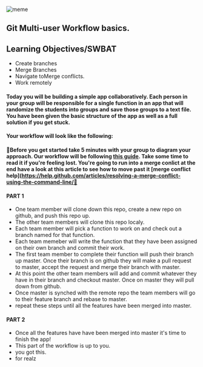 ![meme](https://after-school-assets.s3.amazonaws.com/git-hamster.jpg)

## Git Multi-user Workflow basics.

## Learning Objectives/SWBAT
- Create branches
- Merge Branches
- Navigate  toMerge conflicts.
- Work remotely

#### Today you will be building a simple app collaboratively. Each person in your group will be responsible for a single function in an app that will randomize the students into groups and save those groups to a text file. You have been given the basic structure of the app as well as a full solution if you get stuck.

#### Your workflow will look like the following:

#### 🚨Before you get started take 5 minutes with your group to diagram your approach. Our workflow will be following [this guide](https://www.atlassian.com/git/tutorials/comparing-workflows/feature-branch-workflow). Take some time to read it if you're feeling lost. You're going to run into a merge conlict at the end have a look at this article to see how to move past it [merge conflict help](https://help.github.com/articles/resolving-a-merge-conflict-using-the-command-line/🚨

#### **PART 1**
- One team member will clone down this repo, create a new repo on github, and push this repo up.
- The other team members will clone this repo localy.
- Each team member will pick a function to work on and check out a branch named for that function.
- Each team memeber will write the function that they have been assigned on their own branch and commit their work.
- The first team member to complete their function will push their branch up master. Once their branch is on github they will make a pull request to master, accept the request and merge their branch with master.
- At this point the other team members will add and commit whatever they have in their branch and checkout master. Once on master they will pull down from github.
- Once master is synched with the remote repo the team members will go to their feature branch and rebase to master.
- repeat these steps until all the features have been merged into master.

#### **PART 2**
- Once all the features have have been merged into master it's time to finish the app!
- This part of the workflow is up to you. 
- you got this.
- for realz

